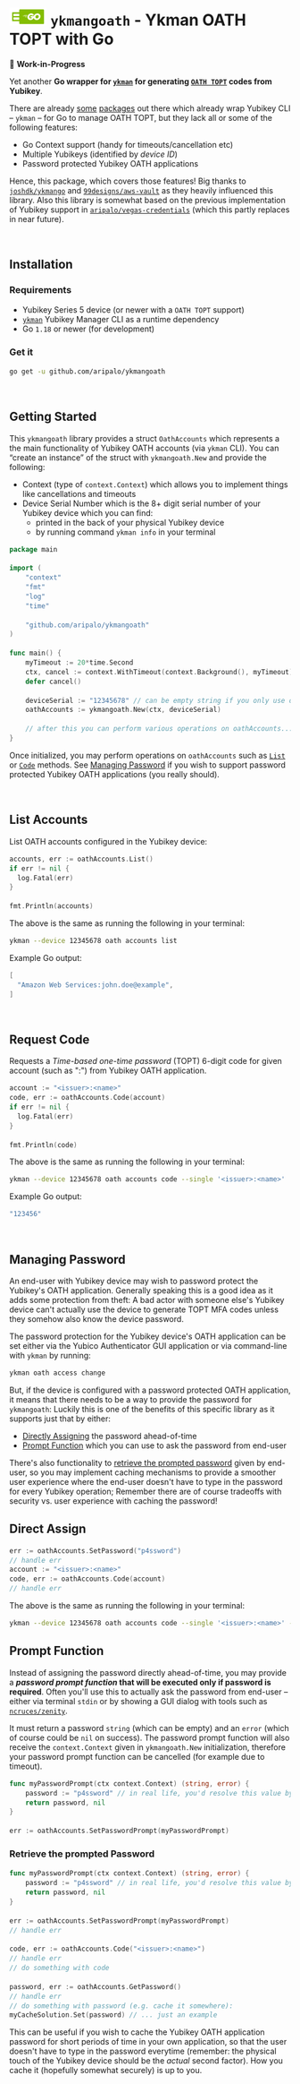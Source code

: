 <h1><img src="/assets/ykmangoath.svg" height="32px" alt="logo" /> <code>ykmangoath</code> - Ykman OATH TOPT with Go</h1>

🚧  **Work-in-Progress**

Yet another **Go wrapper for [`ykman`](https://developers.yubico.com/yubikey-manager/) for generating [`OATH TOPT`](https://en.wikipedia.org/wiki/Time-based_one-time_password) codes from Yubikey**.

There are already [some](https://github.com/99designs/aws-vault/blob/master/prompt/ykman.go) [packages](https://github.com/joshdk/ykmango) out there which already wrap Yubikey CLI – `ykman` – for Go to manage OATH TOPT, but they lack all or some of the following features:

- Go Context support (handy for timeouts/cancellation etc)
- Multiple Yubikeys (identified by _device ID_)
- Password protected Yubikey OATH applications

Hence, this package, which covers those features! Big thanks to [`joshdk/ykmango`](https://github.com/joshdk/ykmango) and [`99designs/aws-vault`](https://github.com/99designs/aws-vault/blob/master/prompt/ykman.go) as they heavily influenced this library. Also this library is somewhat based on the previous implementation of Yubikey support in [`aripalo/vegas-credentials`](https://github.com/aripalo/vegas-credentials) (which this partly replaces in near future).

<br/>

## Installation

### Requirements

- Yubikey Series 5 device (or newer with a `OATH TOPT` support)
- [`ykman`](https://developers.yubico.com/yubikey-manager/) Yubikey Manager CLI as a runtime dependency
- Go `1.18` or newer (for development)

### Get it

```sh
go get -u github.com/aripalo/ykmangoath
```

<br/>

## Getting Started

This `ykmangoath` library provides a struct `OathAccounts` which represents a the main functionality of Yubikey OATH accounts (via `ykman` CLI). You can “create an instance” of the struct with `ykmangoath.New` and provide the following:
- Context (type of `context.Context`) which allows you to implement things like cancellations and timeouts
- Device Serial Number which is the 8+ digit serial number of your Yubikey device which you can find:
  - printed in the back of your physical Yubikey device
  - by running command `ykman info` in your terminal

```go
package main

import (
	"context"
	"fmt"
	"log"
	"time"

	"github.com/aripalo/ykmangoath"
)

func main() {
	myTimeout := 20*time.Second
	ctx, cancel := context.WithTimeout(context.Background(), myTimeout)
	defer cancel()

	deviceSerial := "12345678" // can be empty string if you only use one Yubikey device
	oathAccounts := ykmangoath.New(ctx, deviceSerial)

	// after this you can perform various operations on oathAccounts...
}
```

Once initialized, you may perform operations on `oathAccounts` such as [`List`](#list-accounts) or [`Code`](#request-code) methods. See [Managing Password](#managing-password) if you wish to support password protected Yubikey OATH applications (you really should).

<br/>

## List Accounts

List OATH accounts configured in the Yubikey device:

```go
accounts, err := oathAccounts.List()
if err != nil {
  log.Fatal(err)
}

fmt.Println(accounts)
```

The above is the same as running the following in your terminal:
```sh
ykman --device 12345678 oath accounts list
```

Example Go output:
```go
[
  "Amazon Web Services:john.doe@example",
]
```

<br/>

## Request Code

Requests a _Time-based one-time password_ (TOPT) 6-digit code for given account (such as "<issuer>:<name>") from Yubikey OATH application.

```go
account := "<issuer>:<name>"
code, err := oathAccounts.Code(account)
if err != nil {
  log.Fatal(err)
}

fmt.Println(code)
```

The above is the same as running the following in your terminal:
```sh
ykman --device 12345678 oath accounts code --single '<issuer>:<name>'
```

Example Go output:
```go
"123456"
```

<br/>

## Managing Password

An end-user with Yubikey device may wish to password protect the Yubikey's OATH application. Generally speaking this is a good idea as it adds some protection from theft: A bad actor with someone else's Yubikey device can't actually use the device to generate TOPT MFA codes unless they somehow also know the device password.

The password protection for the Yubikey device's OATH application can be set either via the Yubico Authenticator GUI application or via command-line with `ykman` by running:
```sh
ykman oath access change
```

But, if the device is configured with a password protected OATH application, it means that there needs to be a way to provide the password for `ykmangoath`: Luckily this is one of the benefits of this specific library as it supports just that by either:
- [Directly Assigning](#direct-assign) the password ahead-of-time
- [Prompt Function](#prompt-function) which you can use to ask the password from end-user

There's also functionality to [retrieve the prompted password](#retrieve-the-prompted-password) given by end-user, so you may implement caching mechanisms to provide a smoother user experience where the end-user doesn't have to type in the password for every Yubikey operation; Remember there are of course tradeoffs with security vs. user experience with caching the password!

## Direct Assign

```go
err := oathAccounts.SetPassword("p4ssword")
// handle err
account := "<issuer>:<name>"
code, err := oathAccounts.Code(account)
// handle err
```

The above is the same as running the following in your terminal:
```sh
ykman --device 12345678 oath accounts code --single '<issuer>:<name>' --password 'p4ssword'
```

## Prompt Function

Instead of assigning the password directly ahead-of-time, you may provide a **_password prompt function_ that will be executed only if password is required**. Often you'll use this to actually ask the password from end-user – either via terminal `stdin` or by showing a GUI dialog with tools such as [`ncruces/zenity`](https://github.com/ncruces/zenity).

It must return a password `string` (which can be empty) and an `error` (which of course could be `nil` on success). The password prompt function will also receive the `context.Context` given in `ykmangoath.New` initialization, therefore your password prompt function can be cancelled (for example due to timeout).

```go
func myPasswordPrompt(ctx context.Context) (string, error) {
	password := "p4ssword" // in real life, you'd resolve this value by asking the end-user
	return password, nil
}

err := oathAccounts.SetPasswordPrompt(myPasswordPrompt)
```

### Retrieve the prompted Password

```go
func myPasswordPrompt(ctx context.Context) (string, error) {
	password := "p4ssword" // in real life, you'd resolve this value by asking the end-user
	return password, nil
}

err := oathAccounts.SetPasswordPrompt(myPasswordPrompt)
// handle err

code, err := oathAccounts.Code("<issuer>:<name>")
// handle err
// do something with code

password, err := oathAccounts.GetPassword()
// handle err
// do something with password (e.g. cache it somewhere):
myCacheSolution.Set(password) // ... just an example
```


This can be useful if you wish to cache the Yubikey OATH application password for short periods of time in your own application, so that the user doesn't have to type in the password everytime (remember: the physical touch of the Yubikey device should be the _actual_ second factor). How you cache it (hopefully somewhat securely) is up to you.
